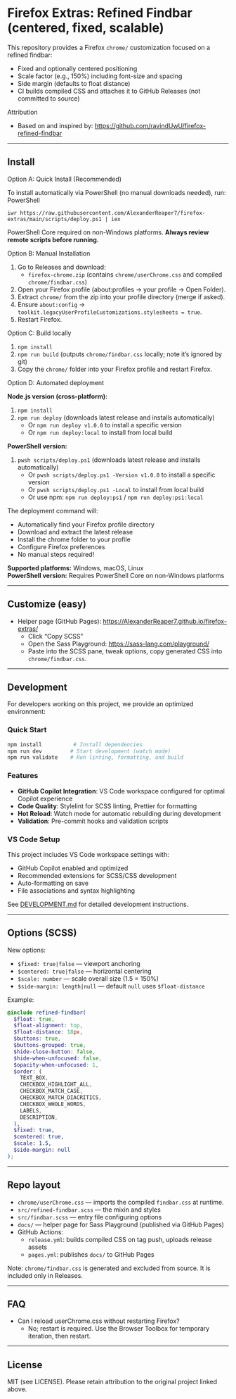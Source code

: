 # Firefox Extras: Refined Findbar (centered, fixed, scalable)

This repository provides a Firefox `chrome/` customization focused on a refined
findbar:

- Fixed and optionally centered positioning
- Scale factor (e.g., 150%) including font-size and spacing
- Side margin (defaults to float distance)
- CI builds compiled CSS and attaches it to GitHub Releases (not committed to
  source)

Attribution

- Based on and inspired by: https://github.com/ravindUwU/firefox-refined-findbar

---

## Install

Option A: Quick Install (Recommended)

To install automatically via PowerShell (no manual downloads needed), run:
PowerShell

    iwr https://raw.githubusercontent.com/AlexanderReaper7/firefox-extras/main/scripts/deploy.ps1 | iex

PowerShell Core required on non-Windows platforms. **Always review remote
scripts before running.**

Option B: Manual Installation

1. Go to Releases and download:
   - `firefox-chrome.zip` (contains `chrome/userChrome.css` and compiled
     `chrome/findbar.css`)
2. Open your Firefox profile (about:profiles → your profile → Open Folder).
3. Extract `chrome/` from the zip into your profile directory (merge if asked).
4. Ensure `about:config` →
   `toolkit.legacyUserProfileCustomizations.stylesheets = true`.
5. Restart Firefox.

Option C: Build locally

1. `npm install`
2. `npm run build` (outputs `chrome/findbar.css` locally; note it’s ignored by
   git)
3. Copy the `chrome/` folder into your Firefox profile and restart Firefox.

Option D: Automated deployment

**Node.js version (cross-platform):**

1. `npm install`
2. `npm run deploy` (downloads latest release and installs automatically)
   - Or `npm run deploy v1.0.0` to install a specific version
   - Or `npm run deploy:local` to install from local build

**PowerShell version:**

1. `pwsh scripts/deploy.ps1` (downloads latest release and installs
   automatically)
   - Or `pwsh scripts/deploy.ps1 -Version v1.0.0` to install a specific version
   - Or `pwsh scripts/deploy.ps1 -Local` to install from local build
   - Or use npm: `npm run deploy:ps1` / `npm run deploy:ps1:local`

The deployment command will:

- Automatically find your Firefox profile directory
- Download and extract the latest release
- Install the chrome folder to your profile
- Configure Firefox preferences
- No manual steps required!

**Supported platforms:** Windows, macOS, Linux  
**PowerShell version:** Requires PowerShell Core on non-Windows platforms

---

## Customize (easy)

- Helper page (GitHub Pages): https://AlexanderReaper7.github.io/firefox-extras/
  - Click “Copy SCSS”
  - Open the Sass Playground: https://sass-lang.com/playground/
  - Paste into the SCSS pane, tweak options, copy generated CSS into
    `chrome/findbar.css`.

---

## Development

For developers working on this project, we provide an optimized environment:

### Quick Start

```bash
npm install          # Install dependencies
npm run dev         # Start development (watch mode)
npm run validate    # Run linting, formatting, and build
```

### Features

- **GitHub Copilot Integration**: VS Code workspace configured for optimal
  Copilot experience
- **Code Quality**: Stylelint for SCSS linting, Prettier for formatting
- **Hot Reload**: Watch mode for automatic rebuilding during development
- **Validation**: Pre-commit hooks and validation scripts

### VS Code Setup

This project includes VS Code workspace settings with:

- GitHub Copilot enabled and optimized
- Recommended extensions for SCSS/CSS development
- Auto-formatting on save
- File associations and syntax highlighting

See [DEVELOPMENT.md](DEVELOPMENT.md) for detailed development instructions.

---

## Options (SCSS)

New options:

- `$fixed: true|false` — viewport anchoring
- `$centered: true|false` — horizontal centering
- `$scale: number` — scale overall size (1.5 = 150%)
- `$side-margin: length|null` — default `null` uses `$float-distance`

Example:

```scss
@include refined-findbar(
  $float: true,
  $float-alignment: top,
  $float-distance: 18px,
  $buttons: true,
  $buttons-grouped: true,
  $hide-close-button: false,
  $hide-when-unfocused: false,
  $opacity-when-unfocused: 1,
  $order: (
    TEXT_BOX,
    CHECKBOX_HIGHLIGHT_ALL,
    CHECKBOX_MATCH_CASE,
    CHECKBOX_MATCH_DIACRITICS,
    CHECKBOX_WHOLE_WORDS,
    LABELS,
    DESCRIPTION,
  ),
  $fixed: true,
  $centered: true,
  $scale: 1.5,
  $side-margin: null
);
```

---

## Repo layout

- `chrome/userChrome.css` — imports the compiled `findbar.css` at runtime.
- `src/refined-findbar.scss` — the mixin and styles
- `src/findbar.scss` — entry file configuring options
- `docs/` — helper page for Sass Playground (published via GitHub Pages)
- GitHub Actions:
  - `release.yml`: builds compiled CSS on tag push, uploads release assets
  - `pages.yml`: publishes `docs/` to GitHub Pages

Note: `chrome/findbar.css` is generated and excluded from source. It is included
only in Releases.

---

## FAQ

- Can I reload userChrome.css without restarting Firefox?
  - No; restart is required. Use the Browser Toolbox for temporary iteration,
    then restart.

---

## License

MIT (see LICENSE). Please retain attribution to the original project linked
above.

